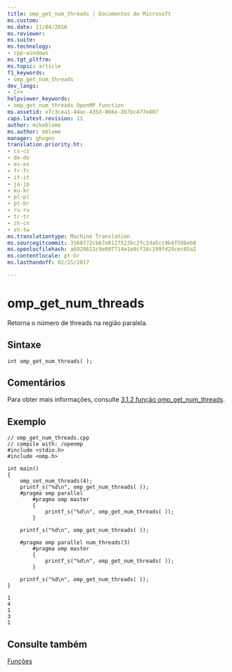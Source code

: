 ```yaml
---
title: omp_get_num_threads | Documentos do Microsoft
ms.custom: 
ms.date: 11/04/2016
ms.reviewer: 
ms.suite: 
ms.technology:
- cpp-windows
ms.tgt_pltfrm: 
ms.topic: article
f1_keywords:
- omp_get_num_threads
dev_langs:
- C++
helpviewer_keywords:
- omp_get_num_threads OpenMP function
ms.assetid: e7c3cea1-44ac-435d-866e-2b7bc477e807
caps.latest.revision: 11
author: mikeblome
ms.author: mblome
manager: ghogen
translation.priority.ht:
- cs-cz
- de-de
- es-es
- fr-fr
- it-it
- ja-jp
- ko-kr
- pl-pl
- pt-br
- ru-ru
- tr-tr
- zh-cn
- zh-tw
ms.translationtype: Machine Translation
ms.sourcegitcommit: 3168772cbb7e8127523bc2fc2da5cc9b4f59beb8
ms.openlocfilehash: a6929611c9e097714e1e8cf16c199fd29cec65a2
ms.contentlocale: pt-br
ms.lasthandoff: 02/25/2017

---
```

# <a name="ompgetnumthreads"></a>omp_get_num_threads
Retorna o número de threads na região paralela.  
  
## <a name="syntax"></a>Sintaxe  
  
```  
int omp_get_num_threads( );  
```  
  
## <a name="remarks"></a>Comentários  
 Para obter mais informações, consulte [3.1.2 função omp_get_num_threads](../../../parallel/openmp/3-1-2-omp-get-num-threads-function.md).  
  
## <a name="example"></a>Exemplo  
  
```  
// omp_get_num_threads.cpp  
// compile with: /openmp  
#include <stdio.h>  
#include <omp.h>  
  
int main()  
{  
    omp_set_num_threads(4);  
    printf_s("%d\n", omp_get_num_threads( ));  
    #pragma omp parallel  
        #pragma omp master  
        {  
            printf_s("%d\n", omp_get_num_threads( ));  
        }  
  
    printf_s("%d\n", omp_get_num_threads( ));  
  
    #pragma omp parallel num_threads(3)  
        #pragma omp master  
        {  
            printf_s("%d\n", omp_get_num_threads( ));  
        }  
  
    printf_s("%d\n", omp_get_num_threads( ));  
}  
```  
  
```Output  
1  
4  
1  
3  
1  
```  
  
## <a name="see-also"></a>Consulte também  
 [Funções](../../../parallel/openmp/reference/openmp-functions.md)
